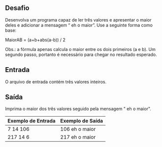## Desafio

Desenvolva um programa capaz de ler três valores e apresentar o maior deles e adicionar a mensagem “ eh o maior”. Use a seguinte forma como base:

MaiorAB = (a+b+abs(a-b)) / 2

Obs.: a fórmula apenas calcula o maior entre os dois primeiros (a e b). Um segundo passo, portanto é necessário para chegar no resultado esperado.



## Entrada
O arquivo de entrada contém três valores inteiros.


## Saída
Imprima o maior dos três valores seguido pela mensagem " eh o maior".

| Exemplo de Entrada | Exemplo de Saída|
| ---|--- |
| 7 14 106 | 106 eh o maior |
| 217 14 6 | 217 eh o maior |
